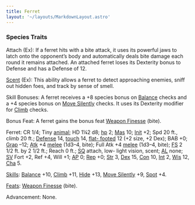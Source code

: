 ```yaml
---
title: Ferret
layout: '~/layouts/MarkdownLayout.astro'
---
```

### Species Traits

Attach (Ex): If a ferret hits with a bite attack, it uses its powerful jaws to
latch onto the opponent’s body and automatically deals bite damage each round
it remains attached. An attached ferret loses its Dexterity bonus to Defense
and has a Defense of 12.

[Scent](/modern.d20.srd/special.abilities/scent) (Ex): This ability allows a
ferret to detect approaching enemies, sniff out hidden foes, and track by
sense of smell.

Skill Bonuses: A ferret receives a +8 species bonus on
[Balance](/modern.d20.srd/skills/balance) checks and a +4 species bonus on
[Move Silently](/modern.d20.srd/skills/move.silently) checks. It uses its
Dexterity modifier for [Climb](/modern.d20.srd/skills/climb) checks.

Bonus Feat: A ferret gains the bonus feat [Weapon Finesse](/modern.d20.srd/feats/weapon.finesse) (bite).

Ferret: CR 1/4; Tiny [animal](/modern.d20.srd/creature.types/animal); HD 1¼2
d8; [hp](/modern.d20.srd/combat/hit.points) 2;
[Mas](/modern.d20.srd/creatures/creature.overview) 10;
[Init](/modern.d20.srd/combat/initiative) +2; Spd 20 ft., climb 20 ft.;
[Defense](/modern.d20.srd/combat/defense) 14,
[touch](/modern.d20.srd/combat/attack.actions) 14, [flat- footed](/modern.d20.srd/combat/surprise) 12 (+2 size, +2 Dex); BAB +0;
[Grap](/modern.d20.srd/combat/grapple) –12;
[Atk](/modern.d20.srd/combat/attack.roll) +4
[melee](/modern.d20.srd/combat/attack.roll) (1d3–4, bite); Full Atk +4
[melee](/modern.d20.srd/combat/attack.roll) (1d3–4, bite);
[FS](/modern.d20.srd/creatures/creature.overview) 2 1/2 ft. by 2 1/2 ft.;
Reach 0 ft.; [SQ](/modern.d20.srd/creatures/creature.overview) attach, low-
light vision, scent; [AL](/modern.d20.srd/basics/allegiances) none;
[SV](/modern.d20.srd/basics/saving.throws) Fort +2, Ref +4, Will +1;
[AP](/modern.d20.srd/creatures/creature.overview) 0;
[Rep](/modern.d20.srd/creatures/creature.overview) +0;
[Str](/modern.d20.srd/basics/ability.scores) 3,
[Dex](/modern.d20.srd/basics/ability.scores) 15,
[Con](/modern.d20.srd/basics/ability.scores) 10,
[Int](/modern.d20.srd/basics/ability.scores) 2,
[Wis](/modern.d20.srd/basics/ability.scores) 12,
[Cha](/modern.d20.srd/basics/ability.scores) 5.

[Skills](/modern.d20.srd/skills): [Balance](/modern.d20.srd/skills/balance)
+10, [Climb](/modern.d20.srd/skills/climb) +11,
[Hide](/modern.d20.srd/skills/hide) +13, [Move Silently](/modern.d20.srd/skills/move.silently) +9,
[Spot](/modern.d20.srd/skills/spot) +4.

[Feats](/modern.d20.srd/feats): [Weapon Finesse](/modern.d20.srd/feats/weapon.finesse) (bite).

Advancement: None.

